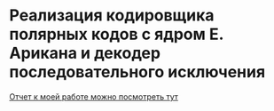 # Реализация кодировщика полярных кодов с ядром Е. Арикана и декодер последовательного исключения
[Отчет к моей работе можно посмотреть тут](https://github.com/YuliaKUA/Polar-Code/blob/main/src/НИР.pdf)
